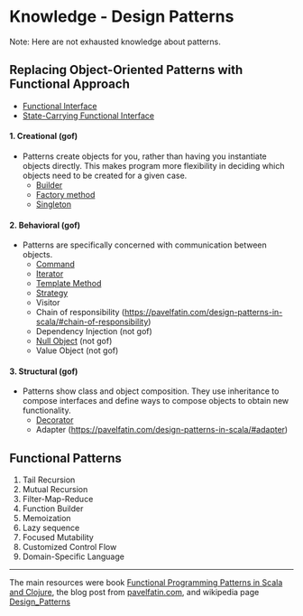 Knowledge - Design Patterns
====================

Note: Here are not exhausted knowledge about patterns.

## Replacing Object-Oriented Patterns with Functional Approach
 - [Functional Interface](https://github.com/OndrejKucera/knowledge_patterns/blob/master/Functional_Interface.md)
 - [State-Carrying Functional Interface](https://github.com/OndrejKucera/knowledge_patterns/blob/master/State-Carrying_Functional_Interface.md)

#### 1. Creational (gof)
  - Patterns create objects for you, rather than having you instantiate objects directly. This makes program more flexibility in deciding which objects need to be created for a given case.
    - [Builder](https://github.com/OndrejKucera/knowledge_patterns/blob/master/Builder.md)
    - [Factory method](https://github.com/OndrejKucera/knowledge_patterns/blob/master/Factory_Method.md)
    - [Singleton](https://github.com/OndrejKucera/knowledge_design_patterns/blob/master/Singleton.md)

#### 2. Behavioral (gof)
 - Patterns are specifically concerned with communication between objects.
   - [Command](https://github.com/OndrejKucera/knowledge_patterns/blob/master/Command.md)
   - [Iterator](https://github.com/OndrejKucera/knowledge_patterns/blob/master/Iterator.md)
   - [Template Method](https://github.com/OndrejKucera/knowledge_patterns/blob/master/Template_Method.md)
   - [Strategy](https://github.com/OndrejKucera/knowledge_patterns/blob/master/Strategy.md)
   - Visitor
   - Chain of responsibility (https://pavelfatin.com/design-patterns-in-scala/#chain-of-responsibility)
   - Dependency Injection (not gof)
   - [Null Object](https://github.com/OndrejKucera/knowledge_patterns/blob/master/Null_Object.md) (not gof)
   - Value Object (not gof)

#### 3. Structural (gof)
 - Patterns show class and object composition. They use inheritance to compose interfaces and define ways to compose objects to obtain new functionality.
   - [Decorator](https://github.com/OndrejKucera/knowledge_design_patterns/blob/master/Decorator.md)
   - Adapter (https://pavelfatin.com/design-patterns-in-scala/#adapter)


## Functional Patterns
1. Tail Recursion
2. Mutual Recursion
3. Filter-Map-Reduce
4. Function Builder
5. Memoization
6. Lazy sequence
7. Focused Mutability
8. Customized Control Flow
9. Domain-Specific Language

---
The main resources were book [Functional Programming Patterns in Scala and Clojure](https://www.goodreads.com/book/show/17610214-functional-programming-patterns-in-scala-and-clojure), the blog post from [pavelfatin.com](https://pavelfatin.com/design-patterns-in-scala/), and wikipedia page [Design_Patterns](https://en.wikipedia.org/wiki/Design_Patterns#Patterns_by_Type)
